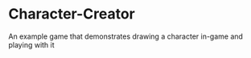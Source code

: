 # Character-Creator
An example game that demonstrates drawing a character in-game and playing with it
